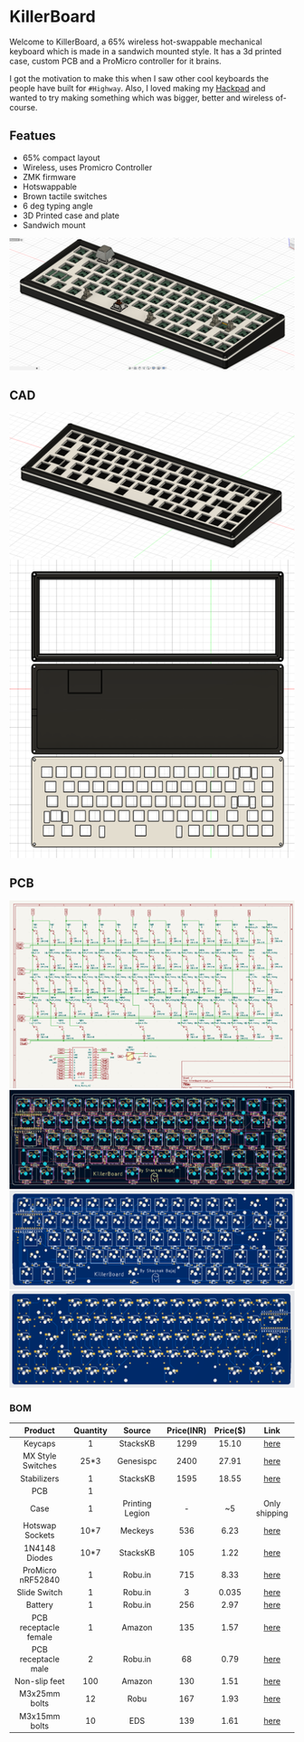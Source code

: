 # KillerBoard
Welcome to KillerBoard, a 65% wireless hot-swappable mechanical keyboard which is made in a sandwich mounted style. It has a 3d printed case, custom PCB and a ProMicro controller for it brains.

I got the motivation to make this when I saw other cool keyboards the people have built for ``#Highway``. Also, I loved making my [Hackpad](https://github.com/MrKillerShaunBa/BajajPad) and wanted to try making something which was bigger, better and wireless of-course.

## Featues

- 65% compact layout
- Wireless, uses Promicro Controller
- ZMK firmware
- Hotswappable
- Brown tactile switches
- 6 deg typing angle
- 3D Printed case and plate
- Sandwich mount

![full](./assets/full.png)

## CAD

![case](./assets/case.png)
![parts](./assets/Case_parts.png)

## PCB

![schematic](./assets/schematic.png)
![PCB](./assets/PCB.png)
![front](./assets/pcb_front.png)
![back](./assets/pcb_back.png)

### BOM

| Product | Quantity | Source | Price(INR) | Price($) | Link |
| :-----: | :-----: | :-----: | :-----: | :-----: | :-----: |
| Keycaps | 1 | StacksKB | 1299 | 15.10 | [here](https://stackskb.com/store/veekos-gradient-keycaps-cherry-profile-135-keys/) |
| MX Style Switches | 25*3 | Genesispc | 2400 | 27.91 | [here](https://www.genesispc.in/products/c-equalz-x-tkc-kiwi-switches?variant=43389284286517) |
| Stabilizers | 1 | StacksKB | 1595 | 18.55 | [here](https://stackskb.com/store/durock-smokey-screw-in-stabilizers-v2/) |
| PCB | 1 | | | | |
| Case | 1 | Printing Legion | - | ~5 | Only shipping |
| Hotswap Sockets | 10*7 | Meckeys | 536 | 6.23 | [here](https://meckeys.com/shop/accessories/keyboard-accessories/key-switches/kailh-hot-swap-socket/) |
| 1N4148 Diodes | 10*7 | StacksKB | 105 | 1.22 | [here](https://stackskb.com/store/1n4148-through-hole-diode/) |
| ProMicro nRF52840 | 1 | Robu.in | 715 | 8.33| [here](https://robu.in/product/promicro-nrf52840-development-board/) |
| Slide Switch | 1 | Robu.in | 3 | 0.035 | [here](https://robu.in/product/ss-12f21g5-slide-1p2t-angled-switchheight5mm/) |
| Battery | 1 | Robu.in | 256 | 2.97 | [here](https://robu.in/product/wly602540-600mah-3-7v-single-cell-rechargeable-lipo-battery/) |
| PCB receptacle female | 1 | Amazon | 135 | 1.57 | [here](https://amzn.in/d/0Ydhh59) |
| PCB receptacle male | 2 | Robu.in | 68 | 0.79 | [here](https://robu.in/product/361019115sg107601-jiln-2-54x1-9machined-pin-header-1x15p-180-l7-65-upper-pinpoint0-46-bottom-pinpoint0-46-au1u-pps/) |
| Non-slip feet | 100 | Amazon | 130 | 1.51 | [here](https://amzn.in/d/hfOWean) |
| M3x25mm bolts | 12 | Robu | 167 | 1.93 | [here](https://robu.in/product/easymech-set-m3-x-25mm-socket-head-cap-allen-bolt-nut-12-pcs/) |
| M3x15mm bolts | 10 | EDS | 139  | 1.61 | [here](https://store.edsystems.in/thunderbolt-set-of-m3-x-15mm-socket-head-cap-black-(allen)-bolt-and-nut-(10-pcs)) | M3x4mm heatset insert | 25 | Robu | 82 | 0.95 | [here](https://robu.in/product/m3-x-4-mm-brass-heat-set-knurl-threaded-round-insert-nut-25-pcs/) |




